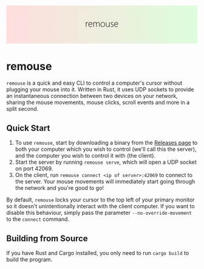 ![Banner](assets/banner.png)

# remouse
`remouse` is a quick and easy CLI to control a computer's cursor without plugging your mouse into it. Written in Rust, it uses UDP sockets to provide an instantaneous connection between two devices on your network, sharing the mouse movements, mouse clicks, scroll events and more in a split second.

## Quick Start
1. To use `remouse`, start by downloading a binary from the [Releases page](https://github.com/w-henderson/remouse/releases) to both your computer which you wish to control (we'll call this the server), and the computer you wish to control it with (the client).
2. Start the server by running `remouse serve`, which will open a UDP socket on port 42069.
3. On the client, run `remouse connect <ip of server>:42069` to connect to the server. Your mouse movements will immediately start going through the network and you're good to go!

By default, `remouse` locks your cursor to the top left of your primary monitor so it doesn't unintentionally interact with the client computer. If you want to disable this behaviour, simply pass the parameter `--no-override-movement` to the `connect` command.

## Building from Source
If you have Rust and Cargo installed, you only need to run `cargo build` to build the program.